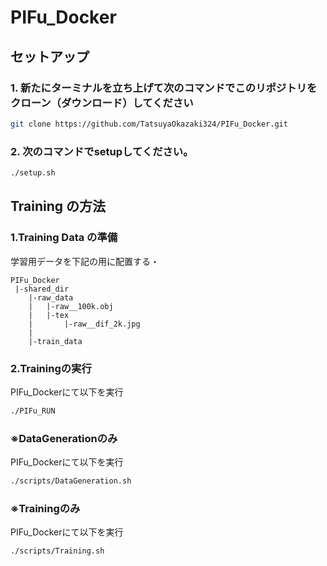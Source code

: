 # PIFu_Docker

## セットアップ

### 1. 新たにターミナルを立ち上げて次のコマンドでこのリポジトリをクローン（ダウンロード）してください
```sh
git clone https://github.com/TatsuyaOkazaki324/PIFu_Docker.git
```

### 2. 次のコマンドでsetupしてください。
```sh
./setup.sh
```

## Training の方法
### 1.Training Data の準備
学習用データを下記の用に配置する・
```
PIFu_Docker
 |-shared_dir
    |-raw_data
    |   |-raw__100k.obj
    |   |-tex
    |       |-raw__dif_2k.jpg
    |
    |-train_data
```

### 2.Trainingの実行
PIFu_Dockerにて以下を実行
``` sh
./PIFu_RUN
```
### ※DataGenerationのみ
PIFu_Dockerにて以下を実行
``` sh
./scripts/DataGeneration.sh
```
### ※Trainingのみ
PIFu_Dockerにて以下を実行
``` sh
./scripts/Training.sh
```